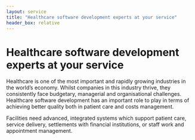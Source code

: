 ```yaml
---
layout: service
title: "Healthcare software development experts at your service"
header_box: relative
---
```

# Healthcare software development experts at your service
Healthcare is one of the most important and rapidly growing industries in the world’s economy. Whilst companies in this industry thrive, they consistently face budgetary, managerial and organisational challenges. Healthcare software development has an important role to play in terms of achieving better quality both in patient care and costs management.

Facilities need advanced, integrated systems which support patient care, service delivery, settlements with financial institutions, or staff work and appointment management.